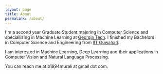 ```yaml
---
layout: page
title: About
permalink: /about/
---
```


I'm a second year Graduate Student majoring in Computer Science and speciailizing in Machine Learning at [Georgia Tech](https://www.gatech.edu). I finished my Bachelors in Computer Science and Engineering from [IIT Guwahati](https://www.iitg.ac.in).

I am interested in Machine Learning, Deep Learning and their applications in Computer Vision and Natural Language Processing.

You can reach me at b1994murali at gmail dot com.